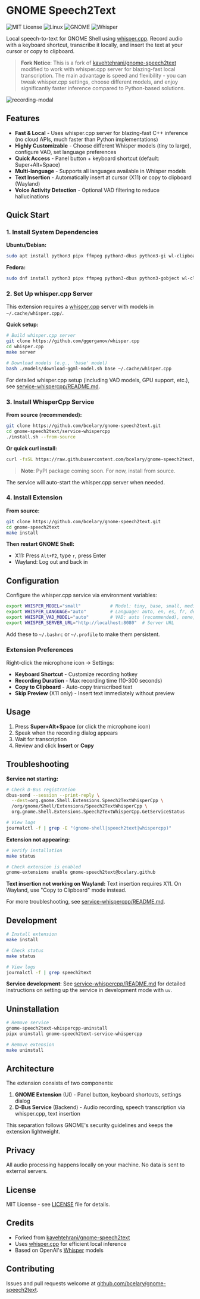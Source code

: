 # GNOME Speech2Text

![MIT License](https://img.shields.io/badge/License-MIT-yellow.svg)
![Linux](https://img.shields.io/badge/Linux-FCC624?style=flat&logo=linux&logoColor=black)
![GNOME](https://img.shields.io/badge/GNOME-4A90D9?style=flat&logo=gnome&logoColor=white)
![Whisper](https://img.shields.io/badge/Whisper-412991?style=flat&logo=openai&logoColor=white)

Local speech-to-text for GNOME Shell using [whisper.cpp](https://github.com/ggerganov/whisper.cpp). Record audio with a keyboard shortcut, transcribe it locally, and insert the text at your cursor or copy to clipboard.

> **Fork Notice**: This is a fork of [kavehtehrani/gnome-speech2text](https://github.com/kavehtehrani/gnome-speech2text) modified to work with whisper.cpp server for blazing-fast local transcription. The main advantage is speed and flexibility - you can tweak whisper.cpp settings, choose different models, and enjoy significantly faster inference compared to Python-based solutions.

![recording-modal](./images/recording-modal.png)

## Features

- **Fast & Local** - Uses whisper.cpp server for blazing-fast C++ inference (no cloud APIs, much faster than Python implementations)
- **Highly Customizable** - Choose different Whisper models (tiny to large), configure VAD, set language preferences
- **Quick Access** - Panel button + keyboard shortcut (default: Super+Alt+Space)
- **Multi-language** - Supports all languages available in Whisper models
- **Text Insertion** - Automatically insert at cursor (X11) or copy to clipboard (Wayland)
- **Voice Activity Detection** - Optional VAD filtering to reduce hallucinations

## Quick Start

### 1. Install System Dependencies

**Ubuntu/Debian:**

```bash
sudo apt install python3 pipx ffmpeg python3-dbus python3-gi wl-clipboard xdotool xclip
```

**Fedora:**

```bash
sudo dnf install python3 pipx ffmpeg python3-dbus python3-gobject wl-clipboard xdotool xclip
```

### 2. Set Up whisper.cpp Server

This extension requires a [whisper.cpp](https://github.com/ggerganov/whisper.cpp) server with models in `~/.cache/whisper.cpp/`.

**Quick setup:**

```bash
# Build whisper.cpp server
git clone https://github.com/ggerganov/whisper.cpp
cd whisper.cpp
make server

# Download models (e.g., 'base' model)
bash ./models/download-ggml-model.sh base ~/.cache/whisper.cpp
```

For detailed whisper.cpp setup (including VAD models, GPU support, etc.), see [service-whispercpp/README.md](./service-whispercpp/README.md).

### 3. Install WhisperCpp Service

**From source (recommended):**

```bash
git clone https://github.com/bcelary/gnome-speech2text.git
cd gnome-speech2text/service-whispercpp
./install.sh --from-source
```

**Or quick curl install:**

```bash
curl -fsSL https://raw.githubusercontent.com/bcelary/gnome-speech2text/main/service-whispercpp/install.sh | bash
```

> **Note**: PyPI package coming soon. For now, install from source.

The service will auto-start the whisper.cpp server when needed.

### 4. Install Extension

**From source:**

```bash
git clone https://github.com/bcelary/gnome-speech2text.git
cd gnome-speech2text
make install
```

**Then restart GNOME Shell:**

- X11: Press `Alt+F2`, type `r`, press Enter
- Wayland: Log out and back in

## Configuration

Configure the whisper.cpp service via environment variables:

```bash
export WHISPER_MODEL="small"           # Model: tiny, base, small, medium, large-v3-turbo
export WHISPER_LANGUAGE="auto"         # Language: auto, en, es, fr, de, etc.
export WHISPER_VAD_MODEL="auto"        # VAD: auto (recommended), none, or specific model
export WHISPER_SERVER_URL="http://localhost:8080"  # Server URL
```

Add these to `~/.bashrc` or `~/.profile` to make them persistent.

### Extension Preferences

Right-click the microphone icon → Settings:

- **Keyboard Shortcut** - Customize recording hotkey
- **Recording Duration** - Max recording time (10-300 seconds)
- **Copy to Clipboard** - Auto-copy transcribed text
- **Skip Preview** (X11 only) - Insert text immediately without preview

## Usage

1. Press **Super+Alt+Space** (or click the microphone icon)
2. Speak when the recording dialog appears
3. Wait for transcription
4. Review and click **Insert** or **Copy**

## Troubleshooting

**Service not starting:**

```bash
# Check D-Bus registration
dbus-send --session --print-reply \
  --dest=org.gnome.Shell.Extensions.Speech2TextWhisperCpp \
  /org/gnome/Shell/Extensions/Speech2TextWhisperCpp \
  org.gnome.Shell.Extensions.Speech2TextWhisperCpp.GetServiceStatus

# View logs
journalctl -f | grep -E "(gnome-shell|speech2text|whispercpp)"
```

**Extension not appearing:**

```bash
# Verify installation
make status

# Check extension is enabled
gnome-extensions enable gnome-speech2text@bcelary.github
```

**Text insertion not working on Wayland:**
Text insertion requires X11. On Wayland, use "Copy to Clipboard" mode instead.

For more troubleshooting, see [service-whispercpp/README.md](./service-whispercpp/README.md).

## Development

```bash
# Install extension
make install

# Check status
make status

# View logs
journalctl -f | grep speech2text
```

**Service development**: See [service-whispercpp/README.md](./service-whispercpp/README.md) for detailed instructions on setting up the service in development mode with `uv`.

## Uninstallation

```bash
# Remove service
gnome-speech2text-whispercpp-uninstall
pipx uninstall gnome-speech2text-service-whispercpp

# Remove extension
make uninstall
```

## Architecture

The extension consists of two components:

1. **GNOME Extension** (UI) - Panel button, keyboard shortcuts, settings dialog
2. **D-Bus Service** (Backend) - Audio recording, speech transcription via whisper.cpp, text insertion

This separation follows GNOME's security guidelines and keeps the extension lightweight.

## Privacy

All audio processing happens locally on your machine. No data is sent to external servers.

## License

MIT License - see [LICENSE](LICENSE) file for details.

## Credits

- Forked from [kavehtehrani/gnome-speech2text](https://github.com/kavehtehrani/gnome-speech2text)
- Uses [whisper.cpp](https://github.com/ggerganov/whisper.cpp) for efficient local inference
- Based on OpenAI's [Whisper](https://github.com/openai/whisper) models

## Contributing

Issues and pull requests welcome at [github.com/bcelary/gnome-speech2text](https://github.com/bcelary/gnome-speech2text).
